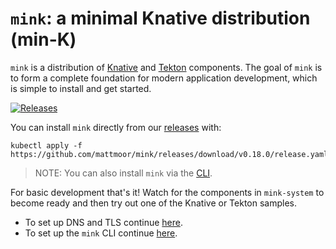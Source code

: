 # `mink`: a minimal Knative distribution (min-K)

`mink` is a distribution of [Knative](https://knative.dev/) and
[Tekton](https://tekton.dev) components. The goal of `mink` is to form a
complete foundation for modern application development, which is simple to
install and get started.

[![Releases](https://img.shields.io/github/release-pre/mattmoor/mink.svg?sort=semver)](https://github.com/mattmoor/mink/releases)

You can install `mink` directly from our
[releases](https://github.com/mattmoor/mink/releases) with:

```shell
kubectl apply -f https://github.com/mattmoor/mink/releases/download/v0.18.0/release.yaml
```

> NOTE: You can also install `mink` via the [CLI](./CLI.md).


For basic development that's it! Watch for the components in `mink-system` to
become ready and then try out one of the Knative or Tekton samples.

- To set up DNS and TLS continue [here](./DNS.md).
- To set up the `mink` CLI continue [here](./CLI.md).
